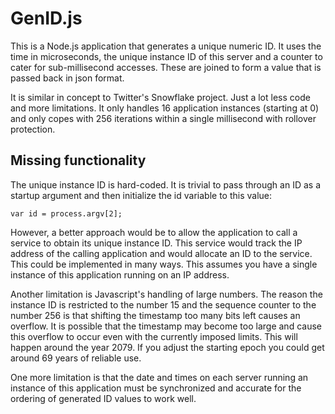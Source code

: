 # GenID.js
This is a Node.js application that generates a unique numeric ID.
It uses the time in microseconds, the unique instance ID of this server
and a counter to cater for sub-millisecond accesses. These are joined
to form a value that is passed back in json format.

It is similar in concept to Twitter's Snowflake project. Just a lot less code 
and more limitations. It only handles 16 application instances (starting at 
0) and only copes with 256 iterations within a single millisecond with 
rollover protection.

## Missing functionality
The unique instance ID is hard-coded. It is trivial to pass through an ID 
as a startup argument and then initialize the id variable to this value:

    var id = process.argv[2];

However, a better approach would be to allow the application to call a
service to obtain its unique instance ID. This service would track the 
IP address of the calling application and would allocate an ID to the 
service. This could be implemented in many ways. This assumes you have
a single instance of this application running on an IP address.

Another limitation is Javascript's handling of large numbers. The reason
the instance ID is restricted to the number 15 and the sequence counter to 
the number 256 is that shifting the timestamp too many bits left causes an 
overflow. It is possible that the timestamp may become too large and cause 
this overflow to occur even with the currently imposed limits.  This will
happen around the year 2079. If you adjust the starting epoch you could
get around 69 years of reliable use.

One more limitation is that the date and times on each server running an
instance of this application must be synchronized and accurate for the 
ordering of generated ID values to work well.